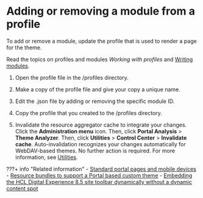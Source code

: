 # Adding or removing a module from a profile

To add or remove a module, update the profile that is used to render a page for the theme.

Read the topics on profiles and modules *Working with profiles* and [Writing modules](../writing_module/index.md).

1.  Open the profile file in the /profiles directory.

2.  Make a copy of the profile file and give your copy a unique name.

3.  Edit the .json file by adding or removing the specific module ID.

4.  Copy the profile that you created to the /profiles directory.

5.  Invalidate the resource aggregator cache to integrate your changes. Click the **Administration menu** icon. Then, click **Portal Analysis** \> **Theme Analyzer**. Then, click **Utilities** \> **Control Center** \> **Invalidate cache**. Auto-invalidation recognizes your changes automatically for WebDAV-based themes. No further action is required. For more information, see [Utilities](../themeopt_analyzer/utilities/index.md).


<!--
-   **[Adding or removing a capability from a portlet](../dev-theme/themeopt_add_cap_portlet.md)**  
To add or remove a capability from a portlet, update the portlet.xml for the portlet, or update the portlet preferences sections for the portlet definition or portlet entity with XML access.---->


???+ info "Related information"
    - [Standard portal pages and mobile devices](../../responsive_web_design/rwd_legacypages.md)
    - [Resource bundles to support a Portal based custom theme](../../../../deployment/manage/portal_admin_tools/language_support/supporting_new_language/adding_resource_bundles_for_new_lang/adsuplang_add_rsrc_bndl_cstm.md)
    - [Embedding the HCL Digital Experience 8.5 site toolbar dynamically without a dynamic content spot](../../../../deployment/manage/migrate/next_steps/enable_func_migrated_portal/enable_func_migrated_themes/add_85_toolbar/themeopt_cust_toolbar_dynamic_embedding.md)

